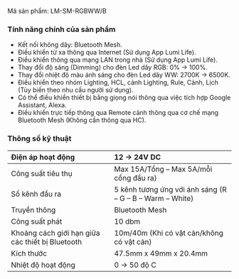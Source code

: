 ﻿Mã sản phẩm: LM-SM-RGBWW/B
### **Tính năng chính của sản phẩm**
- Kết nối không dây: Bluetooth Mesh.
- Điều khiển từ xa thông qua Internet (Sử dụng App Lumi Life).
- Điều khiển thông qua mạng LAN trong nhà (Sử dụng App Lumi Life).
- Thay đổi độ sáng (Dimming) cho đèn Led dây RGB: 0% -> 100%.
- Thay đổi nhiệt độ màu ánh sáng cho đèn Led dây WW: 2700K -> 6500K.
- Điều khiển theo nhóm Lighting, HCL, cảnh Lighting, Rule, Cảnh, Lịch (Tùy biến theo nhu cầu người sử dụng).
- Có thể điều khiển thiết bị bằng giọng nói thông qua việc tích hợp Google Assistant, Alexa.
- Điều khiển trực tiếp thông qua Remote cảnh thông qua cơ chế mạng Bluetooth Mesh (Không cần thông qua HC).
### **Thông số kỹ thuật**

|Điện áp hoạt động|12 -> 24V DC|
| :- | :- |
|Công suất tiêu thụ|Max 15A/Tổng – Max 5A/mỗi cổng đầu ra)|
|Số kênh đầu ra|5 kênh tương ứng với ánh sáng (R – G – B – Warm – White)|
|Truyền thông|Bluetooth Mesh|
|Công suất phát|10 dbm|
|Khoảng cách giới hạn giữa các thiết bị Bluetooth|10m/40m (Khi có vật cản/không có vật cản)|
|Kích thước|47\.5mm x 49mm x 20.4mm|
|Nhiệt độ hoạt động|0 -> 50 độ C|

